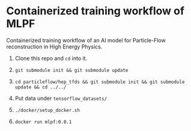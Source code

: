 # Containerized training workflow of MLPF
Containerized training workflow of an AI model for Particle-Flow reconstruction in High Energy Physics.

1. Clone this repo and `cd` into it.

2. `git submodule init && git submodule update`

4. `cd particleflow/hep_tfds && git submodule init && git submodule update && cd ../../`

4. Put data under `tensorflow_datasets/`

5. `./docker/setup_docker.sh`

6. `docker run mlpf:0.0.1`
